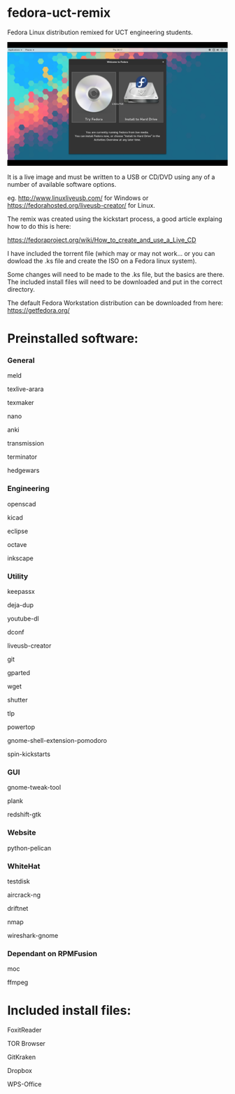 # fedora-uct-remix
Fedora Linux distribution remixed for UCT engineering students. 

![live-iso-screenshot](screenshot.png)

It is a live image and must be written to a USB or CD/DVD using any of a number of available software options.

eg. http://www.linuxliveusb.com/ for Windows or https://fedorahosted.org/liveusb-creator/ for Linux.

The remix was created using the kickstart process, a good article explaing how to do this is here:

https://fedoraproject.org/wiki/How_to_create_and_use_a_Live_CD

I have included the torrent file (which may or may not work... or you can dowload the .ks file and create the ISO on a Fedora linux system). 

Some changes will need to be made to the .ks file, but the basics are there. The included install files will need to be downloaded and put in the correct directory.

The default Fedora Workstation distribution can be downloaded from here: https://getfedora.org/

# Preinstalled software:

### General

meld 

texlive-arara 

texmaker  

nano 

anki

transmission

terminator

hedgewars

### Engineering

openscad

kicad

eclipse

octave

inkscape

### Utility

keepassx

deja-dup

youtube-dl

dconf

liveusb-creator

git

gparted

wget

shutter

tlp

powertop

gnome-shell-extension-pomodoro

spin-kickstarts

### GUI

gnome-tweak-tool

plank

redshift-gtk

### Website

python-pelican

### WhiteHat

testdisk

aircrack-ng

driftnet

nmap

wireshark-gnome

### Dependant on RPMFusion

moc

ffmpeg

# Included install files:

FoxitReader

TOR Browser

GitKraken

Dropbox

WPS-Office
